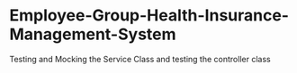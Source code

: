 # Employee-Group-Health-Insurance-Management-System
Testing and Mocking  the Service Class and testing the controller class
